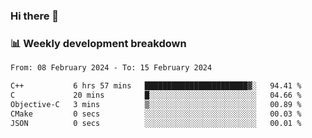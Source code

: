 ### Hi there 👋

### 📊 Weekly development breakdown
<!--START_SECTION:waka-->

```txt
From: 08 February 2024 - To: 15 February 2024

C++           6 hrs 57 mins   ███████████████████████▓░   94.41 %
C             20 mins         █░░░░░░░░░░░░░░░░░░░░░░░░   04.66 %
Objective-C   3 mins          ▒░░░░░░░░░░░░░░░░░░░░░░░░   00.89 %
CMake         0 secs          ░░░░░░░░░░░░░░░░░░░░░░░░░   00.03 %
JSON          0 secs          ░░░░░░░░░░░░░░░░░░░░░░░░░   00.01 %
```

<!--END_SECTION:waka-->
